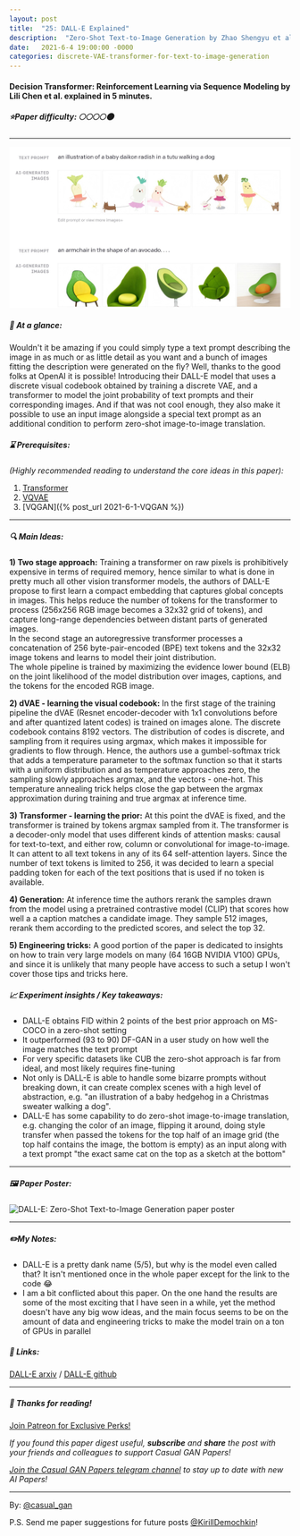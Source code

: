 ```yaml
---
layout: post
title:  "25: DALL-E Explained"
description:  "Zero-Shot Text-to-Image Generation by Zhao Shengyu et al. explained in 5 minutes."
date:   2021-6-4 19:00:00 -0000
categories: discrete-VAE-transformer-for-text-to-image-generation
---
```


#### Decision Transformer: Reinforcement Learning via Sequence Modeling by Lili Chen et al. explained in 5 minutes.

##### ⭐️Paper difficulty: 🌕🌕🌕🌕🌑

***

![DALL-E: Zero-Shot Text-to-Image Generation teaser](/assets/images/dalle_teaser.jpg "DALL-E teaser")

##### 🎯 At a glance:

Wouldn't it be amazing if you could simply type a text prompt describing the image in as much or as little detail as you want and a bunch of images fitting the description were generated on the fly? Well, thanks to the good folks at OpenAI it is possible! Introducing their DALL-E model that uses a discrete visual codebook obtained by training a discrete VAE, and a transformer to model the joint probability of text prompts and their corresponding images. And if that was not cool enough, they also make it possible to use an input image alongside a special text prompt as an additional condition to perform zero-shot image-to-image translation.

##### ⌛️ Prerequisites:

*(Highly recommended reading to understand the core ideas in this paper):*
1. [Transformer](https://arxiv.org/abs/1706.03762)
2. [VQVAE](https://t.me/casual_gan/30)
3. [VQGAN]({% post_url 2021-6-1-VQGAN %})

***

##### 🔍 Main Ideas:

**1) Two stage approach:**
Training a transformer on raw pixels is prohibitively expensive in terms of required memory, hence similar to what is done in pretty much all other vision transformer models, the authors of DALL-E propose to first learn a compact embedding that captures global concepts in images. This helps reduce the number of tokens for the transformer to process (256x256 RGB image becomes a 32x32 grid of tokens), and capture long-range dependencies between distant parts of generated images.  
In the second stage an autoregressive transformer processes a concatenation of 256 byte-pair-encoded (BPE) text tokens and the 32x32 image tokens and learns to model their joint distribution.  
The whole pipeline is trained by maximizing the evidence lower bound (ELB) on the joint likelihood of the model distribution over images, captions, and the tokens for the encoded RGB image.  

**2) dVAE - learning the visual codebook:**
In the first stage of the training pipeline the dVAE (Resnet encoder-decoder with 1x1 convolutions before and after quantized latent codes) is trained on images alone.  The discrete codebook contains  8192 vectors. The distribution of codes is discrete, and sampling from it requires using argmax, which makes it impossible for gradients to flow through. Hence, the authors use a gumbel-softmax trick that adds a temperature parameter to the softmax function so that it starts with a uniform distribution and as temperature approaches zero, the sampling slowly approaches argmax, and the vectors - one-hot. This temperature annealing trick helps close the gap between the argmax approximation during training and true argmax at inference time.

**3) Transformer - learning the prior:**
At this point the dVAE is fixed, and the transformer is trained by tokens argmax sampled from it.  The transformer is a decoder-only model that uses  different kinds of attention masks: causal for text-to-text, and either row, column or convolutional for image-to-image. It can attent to all text tokens in any of its 64 self-attention layers. Since the number of text tokens is limited to 256, it was decided to learn a special padding token for each of the text positions that is used if no token is available.

**4) Generation:**
At inference time the authors rerank the samples drawn from the model using a pretrained contrastive model (CLIP) that scores how well a a caption matches a candidate image. They sample 512 images, rerank them according to the predicted scores, and select the top 32.

**5) Engineering tricks:**
A good portion of the paper is dedicated to insights on how to train very large models on many (64 16GB NVIDIA V100) GPUs, and since it is unlikely that many people have access to such a setup I won't cover those tips and tricks here.

##### 📈 Experiment insights / Key takeaways:
- DALL-E obtains FID within 2 points of the best prior approach on MS-COCO in a zero-shot setting
- It outperformed (93 to 90) DF-GAN in a user study on how well the image matches the text prompt
- For very specific datasets like CUB the zero-shot approach is far from ideal, and most likely requires fine-tuning
- Not only is DALL-E is able to handle some bizarre prompts without breaking down, it can create complex scenes with a high level of abstraction, e.g. "an illustration of a baby hedgehog in a Christmas sweater walking a dog".
- DALL-E has some capability to do zero-shot image-to-image translation, e.g. changing the color of an image, flipping it around, doing style transfer when passed the tokens for the top half of an image grid (the top half contains the image, the bottom is empty) as an input along with a text prompt "the exact same cat on the top as a sketch at the bottom"

***

##### 🖼️ Paper Poster:

![DALL-E: Zero-Shot Text-to-Image Generation paper poster](/assets/images/dalle.png "DALL-E Paper Poster")

***

##### ✏️My Notes:
- DALL-E is a pretty dank name (5/5), but why is the model even called that? It isn't mentioned once in the whole paper except for the link to the code 😂
- I am a bit conflicted about this paper. On the one hand the results are some of the most exciting that I have seen in a while, yet the method doesn't have any big wow ideas, and the main focus seems to be on the amount of data and engineering tricks to make the model train on a ton of GPUs in parallel

##### 🔗 Links:
[DALL-E arxiv](https://arxiv.org/abs/2102.12092) / [DALL-E github](https://github.com/openai/DALL-E)

***

##### 👋 Thanks for reading!

<a href="https://www.patreon.com/bePatron?u=53448948" data-patreon-widget-type="become-patron-button">Join Patreon for Exclusive Perks!</a><script async src="https://c6.patreon.com/becomePatronButton.bundle.js"></script>

*If you found this paper digest useful, **subscribe** and **share** the post with your friends and colleagues to support Casual GAN Papers!*

*[Join the Casual GAN Papers telegram channel](https://t.me/joinchat/KeutnzlvetRkZGZi) to stay up to date with new AI Papers!*

***

By: [@casual_gan](https://t.me/joinchat/KeutnzlvetRkZGZi)

P.S. Send me paper suggestions for future posts
[@KirillDemochkin](mailto:kdemochkin@gmail.com)!
